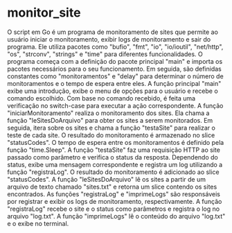 # monitor_site
 O script em Go é um programa de monitoramento de sites que permite ao usuário iniciar o monitoramento, exibir logs de monitoramento e sair do programa. Ele utiliza pacotes como "bufio", "fmt", "io", "io/ioutil", "net/http", "os", "strconv", "strings" e "time" para diferentes funcionalidades.  O programa começa com a definição do pacote principal "main" e importa os pacotes necessários para o seu funcionamento. Em seguida, são definidas constantes como "monitoramentos" e "delay" para determinar o número de monitoramentos e o tempo de espera entre eles.  A função principal "main" exibe uma introdução, exibe o menu de opções para o usuário e recebe o comando escolhido. Com base no comando recebido, é feita uma verificação no switch-case para executar a ação correspondente.  A função "iniciarMonitoramento" realiza o monitoramento dos sites. Ela chama a função "leSitesDoArquivo" para obter os sites a serem monitorados. Em seguida, itera sobre os sites e chama a função "testaSite" para realizar o teste de cada site. O resultado do monitoramento é armazenado no slice "statusCodes". O tempo de espera entre os monitoramentos é definido pela função "time.Sleep".  A função "testaSite" faz uma requisição HTTP ao site passado como parâmetro e verifica o status da resposta. Dependendo do status, exibe uma mensagem correspondente e registra um log utilizando a função "registraLog". O resultado do monitoramento é adicionado ao slice "statusCodes".  A função "leSitesDoArquivo" lê os sites a partir de um arquivo de texto chamado "sites.txt" e retorna um slice contendo os sites encontrados.  As funções "registraLog" e "imprimeLogs" são responsáveis por registrar e exibir os logs de monitoramento, respectivamente. A função "registraLog" recebe o site e o status como parâmetros e registra o log no arquivo "log.txt". A função "imprimeLogs" lê o conteúdo do arquivo "log.txt" e o exibe no terminal.
